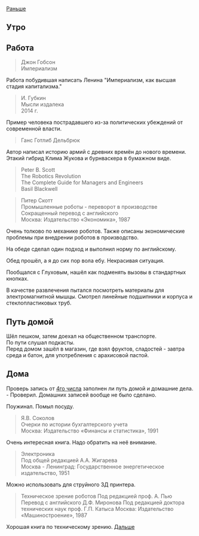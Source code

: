 [Раньше](2020.09.07.md)  
## Утро

## Работа

> Джон Гобсон  
 Империализм

Работа побудившая написать Ленина "Империализм, как высшая стадия капитализма."

>  И. Губкин  
 Мысли издалека  
 2014 г.

Пример человека пострадавшего из-за политических убеждений от современной власти.

> Ганс Готлиб Дельбрюк  

Автор написал историю армий с древних времён до нового времени. Этакий гибрид Клима Жукова и бурнваскера в бумажном виде.

>  Peter B. Scott  
 The Robotics Revolution  
 The Complete Guide for Managers and Engineers  
 Basil Blackwell  

> Питер Скотт  
 Промышленные роботы - переворот в производстве  
 Сокращенный перевод с английского  
 Москва: Издательство «Экономика», 1987

Очень толково по механике роботов. Также описаны экономические проблемы при внедрении роботов в производство.

На обеде сделал один подход и выполнил норму по английскому.

Обед прошёл, а я до сих пор вола ебу. Некрасивая ситуация.

Пообщался с Глуховым, нашёл как подменять вызовы в стандартных кнопках.

В качестве развлечения пытался посмотреть материалы для электромагнитной мышцы. Смотрел линейные подшипники и корпуса и стеклопластиковых труб.
## Путь домой
Шёл пешком, затем доехал на общественном транспорте.  
По пути слушал подкасты.  
Перед домом зашёл в магазин, где взял фруктов, сладостей - завтра среда и батон, для употребления с арахисовой пастой.
## Дома
Проверь запись от [4го числа](2020.09.04.md) заполнен ли путь домой и домашние дела. - Проверил. Домашних записей вообще не было сделано.

Поужинал. Помыл посуду.

> Я.В. Соколов  
 Очерки по истории бухгалтерского учета  
 Москва: Издательство «Финансы и статистика», 1991

Очень интересная книга. Надо обратить на неё внимание.
>  Электроника  
 Под общей редакцией А.А. Жигарева  
 Москва - Ленинград: Государственное энергетическое издательство, 1951

 Можно использовать для струйного 3Д принтера.

> Техническое зрение роботов
 Под редакцией проф. А. Пью
 Перевод с английского Д.Ф. Миронова
 Под редакцией доктора технических наук проф. Г.П. Катыса
 Москва: Издательство «Машиностроение», 1987

Хорошая книга по техническому зрению.
[Дальше](2020.09.09.md)